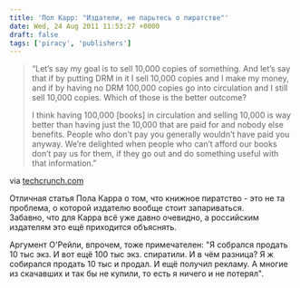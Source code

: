 ```yaml
---
title: 'Пол Карр: "Издатели, не парьтесь о пиратстве"'
date: Wed, 24 Aug 2011 11:53:27 +0000
draft: false
tags: ['piracy', 'publishers']
---
```


> “Let’s say my goal is to sell 10,000 copies of something. And let’s say that if by putting DRM in it I sell 10,000 copies and I make my money, and if by having no DRM 100,000 copies go into circulation and I still sell 10,000 copies. Which of those is the better outcome?
> 
> I think having 100,000 \[books\] in circulation and selling 10,000 is way better than having just the 10,000 that are paid for and nobody else benefits. People who don’t pay you generally wouldn’t have paid you anyway. We’re delighted when people who can’t afford our books don’t pay us for them, if they go out and do something useful with that information.”

via [techcrunch.com](http://techcrunch.com/2011/08/23/book-piracy-a-non-issue/)

Отличная статья Пола Карра о том, что книжное пиратство - это не та проблема, о которой издателю вообще стоит запариваться.  
Забавно, что для Карра всё уже давно очевидно, а российским издателям это ещё приходится объяснять.

Аргумент О'Рейли, впрочем, тоже примечателен: "Я собрался продать 10 тыс экз. И вот ещё 100 тыс экз. спиратили. И в чём разница? Я ж собирался продать 10 тыс и продал. И ещё получил рекламу. А многие из скачавших и так бы не купили, то есть я ничего и не потерял".